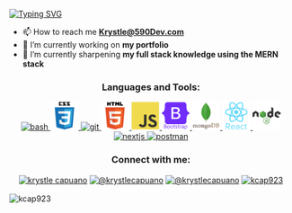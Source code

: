 [![Typing SVG](https://readme-typing-svg.demolab.com?font=Baskervville+SC&size=30&letterSpacing=3px&pause=1000&color=F7ACDE&random=false&width=435&lines=Hi+%E2%9C%8C%2C+I'm+Krystle+%E2%9C%A8;A+Full+Stack+Software+Engineer+%F0%9F%A4%8D)](https://git.io/typing-svg)


- 📫 How to reach me **Krystle@590Dev.com**
- 🔭 I’m currently working on **my portfolio**
- 🌱 I’m currently sharpening **my full stack knowledge using the MERN stack**

  
<h3 align="center">Languages and Tools:</h3>
<p align="center"> 
<a href="https://www.gnu.org/software/bash/" target="_blank" rel="noreferrer"> <img src="https://www.vectorlogo.zone/logos/gnu_bash/gnu_bash-icon.svg" alt="bash" width="50" height="50"/> </a><a href="https://www.w3schools.com/css/" target="_blank" rel="noreferrer"> <img src="https://raw.githubusercontent.com/devicons/devicon/master/icons/css3/css3-original-wordmark.svg" alt="css3" width="50" height="50"/> </a> 
<a href="https://git-scm.com/" target="_blank" rel="noreferrer"> <img src="https://www.vectorlogo.zone/logos/git-scm/git-scm-icon.svg" alt="git" width="40" height="40"/> </a> <a href="https://www.w3.org/html/" target="_blank" rel="noreferrer"> <img src="https://raw.githubusercontent.com/devicons/devicon/master/icons/html5/html5-original-wordmark.svg" alt="html5" width="50" height="50"/> </a> <a href="https://developer.mozilla.org/en-US/docs/Web/JavaScript" target="_blank" rel="noreferrer"> <img src="https://raw.githubusercontent.com/devicons/devicon/master/icons/javascript/javascript-original.svg" alt="javascript" width="50" height="50"/> </a> <a href="https://getbootstrap.com" target="_blank" rel="noreferrer"> <img src="https://raw.githubusercontent.com/devicons/devicon/master/icons/bootstrap/bootstrap-plain-wordmark.svg" alt="bootstrap" width="50" height="50"/> </a> <a href="https://www.mongodb.com/" target="_blank" rel="noreferrer"> <img src="https://raw.githubusercontent.com/devicons/devicon/master/icons/mongodb/mongodb-original-wordmark.svg" alt="mongodb" width="50" height="50"/> </a> <a href="https://reactjs.org/" target="_blank" rel="noreferrer"> <img src="https://raw.githubusercontent.com/devicons/devicon/master/icons/react/react-original-wordmark.svg" alt="react" width="50" height="50"/> </a> <a href="https://nodejs.org" target="_blank" rel="noreferrer"> <img src="https://raw.githubusercontent.com/devicons/devicon/master/icons/nodejs/nodejs-original-wordmark.svg" alt="nodejs" width="50" height="50"/> </a> <a href="https://nextjs.org/" target="_blank" rel="noreferrer"> <img src="https://cdn.worldvectorlogo.com/logos/nextjs-2.svg" alt="nextjs" width="50" height="50"/> </a> <a href="https://postman.com" target="_blank" rel="noreferrer"> <img src="https://www.vectorlogo.zone/logos/getpostman/getpostman-icon.svg" alt="postman" width="50" height="50"/> </a> 
 </p>
 
<h3 align="center">Connect with me:</h3>
<p align="center">
<a href="https://linkedin.com/in/krystle capuano" target="blank"><img align="center" src="https://raw.githubusercontent.com/rahuldkjain/github-profile-readme-generator/master/src/images/icons/Social/linked-in-alt.svg" alt="krystle capuano" height="30" width="40" /></a>
<a href="https://medium.com/@krystlecapuano" target="blank"><img align="center" src="https://raw.githubusercontent.com/rahuldkjain/github-profile-readme-generator/master/src/images/icons/Social/medium.svg" alt="@krystlecapuano" height="30" width="40" /></a>
<a href="https://www.hackerrank.com/@krystlecapuano" target="blank"><img align="center" src="https://raw.githubusercontent.com/rahuldkjain/github-profile-readme-generator/master/src/images/icons/Social/hackerrank.svg" alt="@krystlecapuano" height="30" width="40" /></a>
<a href="https://www.leetcode.com/kcap923" target="blank"><img align="center" src="https://raw.githubusercontent.com/rahuldkjain/github-profile-readme-generator/master/src/images/icons/Social/leet-code.svg" alt="kcap923" height="30" width="40" /></a>
</p>




<p><img align="center" src="https://github-readme-stats.vercel.app/api/top-langs?username=kcap923&show_icons=true&locale=en&layout=compact" alt="kcap923" /></p>
